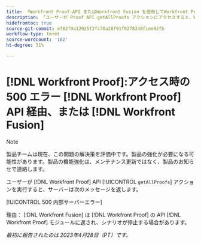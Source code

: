 ```yaml
---
title: 「Workfront Proof:API またはWorkfront Fusion を使用してWorkfront Proof にアクセスする際に 500 エラーが発生しました。
description: 「ユーザーが Proof API getAllProofs アクションにアクセスすると、Workfront Proof サーバーは次のメッセージを返します。500 Internal Server Error"
hidefromtoc: true
source-git-commit: ef82f9a12925f2fc70a20f91f9278240fcee92fb
workflow-type: tm+mt
source-wordcount: '102'
ht-degree: 31%

---
```



# [!DNL Workfront Proof]:アクセス時の 500 エラー [!DNL Workfront Proof] API 経由、または [!DNL Workfront Fusion]

>[!NOTE]
>
>製品チームは現在、この問題の解決策を評価中です。製品の強化が必要になる可能性があります。製品の機能強化は、メンテナンス更新ではなく、製品のお知らせで連絡します。

<!--This article is on Proof and Fusion TOCs-->

ユーザーが [!DNL Workfront Proof] API [!UICONTROL `getAllProofs`] アクションを実行すると、サーバーは次のメッセージを返します。

[!UICONTROL 500 内部サーバーエラー]

理由： [!DNL Workfront Fusion] は [!DNL Workfront Proof] の API [!DNL Workfront Proof] モジュールに返され、シナリオが停止する場合があります。

_最初に報告されたのは 2023年4月28日（PT）です。_

